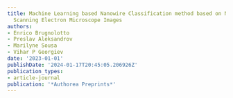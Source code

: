 ```yaml
---
title: Machine Learning based Nanowire Classification method based on Nanowire Array
  Scanning Electron Microscope Images
authors:
- Enrico Brugnolotto
- Preslav Aleksandrov
- Marilyne Sousa
- Vihar P Georgiev
date: '2023-01-01'
publishDate: '2024-01-17T20:45:05.206926Z'
publication_types:
- article-journal
publication: '*Authorea Preprints*'
---
```

